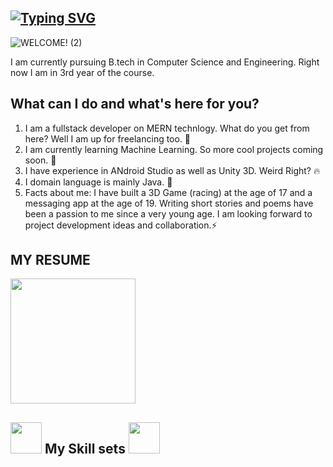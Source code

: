 ## [![Typing SVG](https://readme-typing-svg.herokuapp.com?color=%2336BCF7&lines=HI%2C+I+AM+HRISHIKESH!+%F0%9F%91%8B)](https://git.io/typing-svg)

![WELCOME! (2)](https://user-images.githubusercontent.com/66993478/153006812-d327af61-f187-4f49-97e4-ca7c02659aa8.png)


I am currently pursuing B.tech in Computer Science and Engineering. Right now I am in 3rd year of the course.


## What can I do and what's here for you?
1. I am a fullstack developer on MERN technlogy. What do you get from here? Well I am up for freelancing too. 🦾
2. I am currently learning Machine Learning. So more cool projects coming soon. 🤖
3. I have experience in ANdroid Studio as well as Unity 3D. Weird Right? 🔥
4. I domain language is mainly Java. 🏴󠁩󠁤󠁪󠁷󠁿
5. Facts about me: I have built a 3D Game (racing) at the age of 17 and a messaging app at the age of 19. Writing short stories and poems have been a passion to me since a very young age. I am looking forward to project development ideas and collaboration.⚡

## MY RESUME
<img src="https://res.cloudinary.com/dwtjde0mg/image/upload/v1644334004/github%20elements/742-multimedia-code-1-outline_1_iqd4cb.gif" width="200" height="200" />


## <img src="https://res.cloudinary.com/dwtjde0mg/image/upload/v1644334004/github%20elements/742-multimedia-code-1-outline_1_iqd4cb.gif" width="50" height="50" /> My Skill sets <img src="https://res.cloudinary.com/dwtjde0mg/image/upload/v1644334004/github%20elements/742-multimedia-code-1-outline_1_iqd4cb.gif" width="50" height="50" /> 


